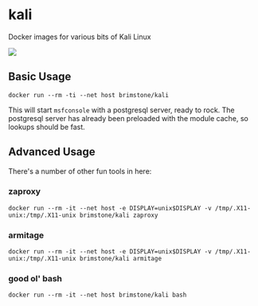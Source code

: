 # kali
Docker images for various bits of Kali Linux

[![](https://images.microbadger.com/badges/image/brimstone/kali.svg)](https://microbadger.com/images/brimstone/kali "Get your own image badge on microbadger.com")

## Basic Usage
`docker run --rm -ti --net host brimstone/kali`

This will start `msfconsole` with a postgresql server, ready to rock. The
postgresql server has already been preloaded with the module cache, so lookups
should be fast.

## Advanced Usage

There's a number of other fun tools in here:

### zaproxy
`docker run --rm -it --net host -e DISPLAY=unix$DISPLAY -v /tmp/.X11-unix:/tmp/.X11-unix brimstone/kali zaproxy`

### armitage
`docker run --rm -it --net host -e DISPLAY=unix$DISPLAY -v /tmp/.X11-unix:/tmp/.X11-unix brimstone/kali armitage`

### good ol' bash
`docker run --rm -it --net host brimstone/kali bash`

